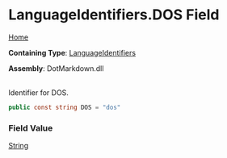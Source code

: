 # LanguageIdentifiers\.DOS Field

[Home](../../../README.md)

**Containing Type**: [LanguageIdentifiers](../README.md)

**Assembly**: DotMarkdown\.dll

\
Identifier for DOS\.

```csharp
public const string DOS = "dos"
```

### Field Value

[String](https://docs.microsoft.com/en-us/dotnet/api/system.string)

